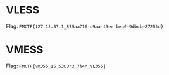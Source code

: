 # VLESS
Flag: `FMCTF{127.13.37.1_875aa716-c9aa-43ee-bea0-9dbcbe87256d}`

# VMESS
Flag: `FMCTF{vm355_15_53CUr3_7h4n_VL355}`